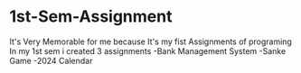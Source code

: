 # 1st-Sem-Assignment
It's Very Memorable for me because It's my fist Assignments of programing
In my 1st sem i created 3 assignments
-Bank Management System
-Sanke Game
-2024 Calendar
